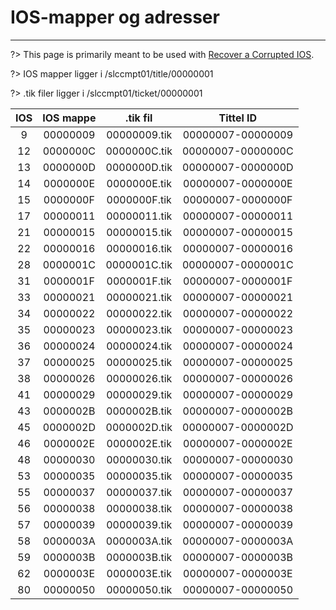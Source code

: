 # IOS-mapper og adresser
---
?> This page is primarily meant to be used with [Recover a Corrupted IOS](recover-ios).

?> IOS mapper ligger i /slccmpt01/title/00000001

?> .tik filer ligger i /slccmpt01/ticket/00000001

| IOS | IOS mappe |   .tik fil   |        Tittel ID        |
|:---:|:---------:|:------------:|:-----------------------:|
|  9  | 00000009  | 00000009.tik | 00000007-&zwnj;00000009 |
| 12  | 0000000C  | 0000000C.tik | 00000007-&zwnj;0000000C |
| 13  | 0000000D  | 0000000D.tik | 00000007-&zwnj;0000000D |
| 14  | 0000000E  | 0000000E.tik | 00000007-&zwnj;0000000E |
| 15  | 0000000F  | 0000000F.tik | 00000007-&zwnj;0000000F |
| 17  | 00000011  | 00000011.tik | 00000007-&zwnj;00000011 |
| 21  | 00000015  | 00000015.tik | 00000007-&zwnj;00000015 |
| 22  | 00000016  | 00000016.tik | 00000007-&zwnj;00000016 |
| 28  | 0000001C  | 0000001C.tik | 00000007-&zwnj;0000001C |
| 31  | 0000001F  | 0000001F.tik | 00000007-&zwnj;0000001F |
| 33  | 00000021  | 00000021.tik | 00000007-&zwnj;00000021 |
| 34  | 00000022  | 00000022.tik | 00000007-&zwnj;00000022 |
| 35  | 00000023  | 00000023.tik | 00000007-&zwnj;00000023 |
| 36  | 00000024  | 00000024.tik | 00000007-&zwnj;00000024 |
| 37  | 00000025  | 00000025.tik | 00000007-&zwnj;00000025 |
| 38  | 00000026  | 00000026.tik | 00000007-&zwnj;00000026 |
| 41  | 00000029  | 00000029.tik | 00000007-&zwnj;00000029 |
| 43  | 0000002B  | 0000002B.tik | 00000007-&zwnj;0000002B |
| 45  | 0000002D  | 0000002D.tik | 00000007-&zwnj;0000002D |
| 46  | 0000002E  | 0000002E.tik | 00000007-&zwnj;0000002E |
| 48  | 00000030  | 00000030.tik | 00000007-&zwnj;00000030 |
| 53  | 00000035  | 00000035.tik | 00000007-&zwnj;00000035 |
| 55  | 00000037  | 00000037.tik | 00000007-&zwnj;00000037 |
| 56  | 00000038  | 00000038.tik | 00000007-&zwnj;00000038 |
| 57  | 00000039  | 00000039.tik | 00000007-&zwnj;00000039 |
| 58  | 0000003A  | 0000003A.tik | 00000007-&zwnj;0000003A |
| 59  | 0000003B  | 0000003B.tik | 00000007-&zwnj;0000003B |
| 62  | 0000003E  | 0000003E.tik | 00000007-&zwnj;0000003E |
| 80  | 00000050  | 00000050.tik | 00000007-&zwnj;00000050 |